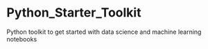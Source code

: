 # Python_Starter_Toolkit
Python toolkit to get started with data science and machine learning notebooks
